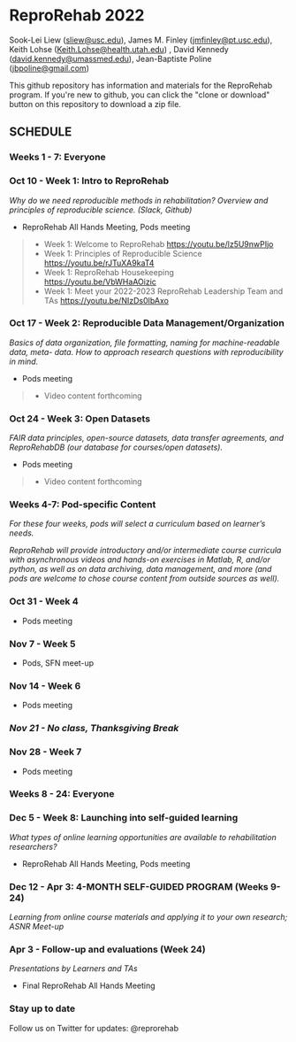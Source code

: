 # ReproRehab 2022

Sook-Lei Liew (sliew@usc.edu), James M. Finley (jmfinley@pt.usc.edu), Keith Lohse (Keith.Lohse@health.utah.edu) , David Kennedy (david.kennedy@umassmed.edu), Jean-Baptiste Poline (jbpoline@gmail.com)

This github repository has information and materials for the ReproRehab program. If you're new to github, you can click the "clone or download" button on this repository to download a zip file. 

## SCHEDULE


### **Weeks 1 - 7: Everyone**
### Oct 10 - Week 1: Intro to ReproRehab 
*Why do we need reproducible methods in rehabilitation? Overview and principles of reproducible science. (Slack, Github)*
- ReproRehab All Hands Meeting, Pods meeting

> - Week 1: Welcome to ReproRehab https://youtu.be/lz5U9nwPIjo
> - Week 1: Principles of Reproducible Science https://youtu.be/rJTuXA9kaT4
> - Week 1: ReproRehab Housekeeping https://youtu.be/VbWHaAOizic
> - Week 1: Meet your 2022-2023 ReproRehab Leadership Team and TAs https://youtu.be/NIzDs0IbAxo

### Oct 17 - Week 2: Reproducible Data Management/Organization 
*Basics of data organization, file formatting, naming for machine-readable data, meta- data. How to approach research questions with reproducibility in mind.*
- Pods meeting
> - Video content forthcoming

### Oct 24 - Week 3: Open Datasets
*FAIR data principles, open-source datasets, data transfer agreements, and ReproRehabDB (our database for courses/open datasets).*
- Pods meeting
> - Video content forthcoming


### **Weeks 4-7: Pod-specific Content**
*For these four weeks, pods will select a curriculum based on learner’s needs.*

*ReproRehab will provide introductory and/or intermediate course curricula with asynchronous videos and hands-on exercises in Matlab, R, and/or python, as well as on data archiving, data management, and more (and pods are welcome to chose course content from outside sources as well).*


### Oct 31 - Week 4
- Pods meeting

### Nov 7 - Week 5
- Pods, SFN meet-up

### Nov 14 - Week 6
- Pods meeting

### *Nov 21 - No class, Thanksgiving Break*

### Nov 28 - Week 7
- Pods meeting

### **Weeks 8 - 24: Everyone**

### Dec 5 - Week 8: Launching into self-guided learning
*What types of online learning opportunities are available to rehabilitation researchers?*
- ReproRehab All Hands Meeting, Pods meeting


### Dec 12 - Apr 3: 4-MONTH SELF-GUIDED PROGRAM (Weeks 9-24)
*Learning from online course materials and applying it to your own research; ASNR Meet-up*

### Apr 3 - Follow-up and evaluations (Week 24)
*Presentations by Learners and TAs*
- Final ReproRehab All Hands Meeting


### Stay up to date
Follow us on Twitter for updates: @reprorehab
